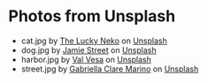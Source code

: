 # Photos from Unsplash

* cat.jpg by <a href="https://unsplash.com/@theluckyneko?utm_content=creditCopyText&utm_medium=referral&utm_source=unsplash">The Lucky Neko</a> on <a href="https://unsplash.com/photos/white-and-black-kitten-on-white-textile-tUTlUel_Nvs?utm_content=creditCopyText&utm_medium=referral&utm_source=unsplash">Unsplash</a>
* dog.jpg by <a href="https://unsplash.com/@jamie452?utm_content=creditCopyText&utm_medium=referral&utm_source=unsplash">Jamie Street</a> on <a href="https://unsplash.com/photos/black-framed-eyeglasses-MoDcnVRN5JU?utm_content=creditCopyText&utm_medium=referral&utm_source=unsplash">Unsplash</a>
* harbor.jpg by <a href="https://unsplash.com/@adspedia?utm_content=creditCopyText&utm_medium=referral&utm_source=unsplash">Val Vesa</a> on <a href="https://unsplash.com/photos/aerial-photography-yacht-lot-on-body-of-water-0Ljx7Us7Y9Y?utm_content=creditCopyText&utm_medium=referral&utm_source=unsplash">Unsplash</a>
* street.jpg by <a href="https://unsplash.com/@gabiontheroad?utm_content=creditCopyText&utm_medium=referral&utm_source=unsplash">Gabriella Clare Marino</a> on <a href="https://unsplash.com/photos/people-walking-on-street-during-daytime-icNBVwOzR_w?utm_content=creditCopyText&utm_medium=referral&utm_source=unsplash">Unsplash</a> 
